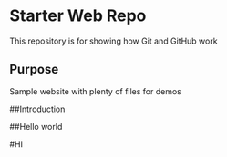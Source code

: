 # Starter Web Repo

This repository is for showing how Git and GitHub work

## Purpose

Sample website with plenty of files for demos

##Introduction

##Hello world

#HI
